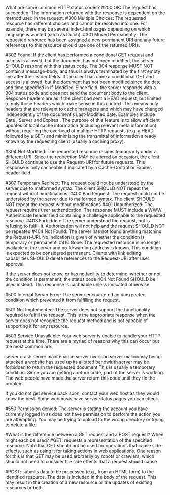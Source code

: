 What are some common HTTP status codes?
#200 OK:
    The request has succeeded. The information returned with the response is dependent on the method used in the request.
#300 Multiple Choices:
    The requested resource has different choices and cannot be resolved into one. For example, there may be several index.html pages depending on which language is wanted (such as Dutch).
#301 Moved Permanently:
    The requested resource has been assigned a new permanent URI and any future references to this resource should use one of the returned URIs.

#302 Found:
    If the client has performed a conditional GET request and access is allowed, but the document has not been modified, the server SHOULD respond with this status code. The 304 response MUST NOT contain a message-body, and thus is always terminated by the first empty line after the header fields. If the client has done a conditional GET and access is allowed, but the document has not been modified since the date and time specified in If-Modified-Since field, the server responds with a 304 status code and does not send the document body to the client. Response headers are as if the client had sent a HEAD request, but limited to only those headers which make sense in this context. This means only headers that are relevant to cache managers and which may have changed independently of the document's Last-Modified date. Examples include Date , Server and Expires . The purpose of this feature is to allow efficient updates of local cache information (including relevant meta information) without requiring the overhead of multiple HTTP requests (e.g. a HEAD followed by a GET) and minimizing the transmittal of information already known by the requesting client (usually a caching proxy).



#304 Not Modified:
    The requested resource resides temporarily under a different URI. Since the redirection MAY be altered on occasion, the client SHOULD continue to use the Request-URI for future requests. This response is only cacheable if indicated by a Cache-Control or Expires header field.

#307 Temporary Redirect:
    The request could not be understood by the server due to malformed syntax. The client SHOULD NOT repeat the request without modifications.
#400 Bad Request:
    The request could not be understood by the server due to malformed syntax. The client SHOULD NOT repeat the request without modifications
#401 Unauthorized:
    The request requires user authentication. The response MUST include a WWW-Authenticate header field containing a challenge applicable to the requested resource.
#403 Forbidden:
    The server understood the request, but is refusing to fulfill it. Authorization will not help and the request SHOULD NOT be repeated
#404 Not Found:
    The server has not found anything matching the Request-URI. No indication is given of whether the condition is temporary or permanent.
#410 Gone:
    The requested resource is no longer available at the server and no forwarding address is known. This condition is expected to be considered permanent. Clients with link editing capabilities SHOULD delete references to the Request-URI after user approval.

If the server does not know, or has no facility to determine, whether or not the condition is permanent, the status code 404 Not Found SHOULD be used instead. This response is cacheable unless indicated otherwise

#500 Internal Server Error:
    The server encountered an unexpected condition which prevented it from fulfilling the request.

#501 Not Implemented:
    The server does not support the functionality required to fulfill the request. This is the appropriate response when the server does not recognize the request method and is not capable of supporting it for any resource.

#503 Service Unavailable:
    Your web server is unable to handle your HTTP request at the time. There are a myriad of reasons why this can occur but the most common are:

server crash
server maintenance
server overload
server maliciously being attacked
a website has used up its allotted bandwidth
server may be forbidden to return the requested document
This is usually a temporary condition. Since you are getting a return code, part of the server is working. The web people have made the server return this code until they fix the problem. 

If you do not get service back soon, contact your web host as they would know the best. Some web hosts have server status pages you can check.

#550 Permission denied:
The server is stating the account you have currently logged in as does not have permission to perform the action you are attempting. You may be trying to upload to the wrong directory or trying to delete a file.

#What is the difference between a GET request and a POST request? When might each be used?
#GET:
 requests a representation of the specified resource. Note that GET should not be used for operations that cause side-effects, such as using it for taking actions in web applications. One reason for this is that GET may be used arbitrarily by robots or crawlers, which should not need to consider the side effects that a request should cause.

#POST:
 submits data to be processed (e.g., from an HTML form) to the identified resource. The data is included in the body of the request. This may result in the creation of a new resource or the updates of existing resources or both. 